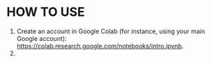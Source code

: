 # HOW TO USE

1. Create an account in Google Colab (for instance, using your main Google account): https://colab.research.google.com/notebooks/intro.ipynb.
2. 

